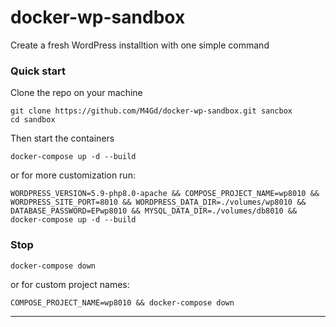 # docker-wp-sandbox
Create a fresh WordPress installtion with one simple command

### Quick start

Clone the repo on your machine
```
git clone https://github.com/M4Gd/docker-wp-sandbox.git sancbox
cd sandbox
```
Then start the containers
```
docker-compose up -d --build
```

or for more customization run:

```
WORDPRESS_VERSION=5.9-php8.0-apache && COMPOSE_PROJECT_NAME=wp8010 && WORDPRESS_SITE_PORT=8010 && WORDPRESS_DATA_DIR=./volumes/wp8010 && DATABASE_PASSWORD=EPwp8010 && MYSQL_DATA_DIR=./volumes/db8010 && docker-compose up -d --build
```

### Stop

`docker-compose down`

or for custom project names:

`COMPOSE_PROJECT_NAME=wp8010 && docker-compose down`

---